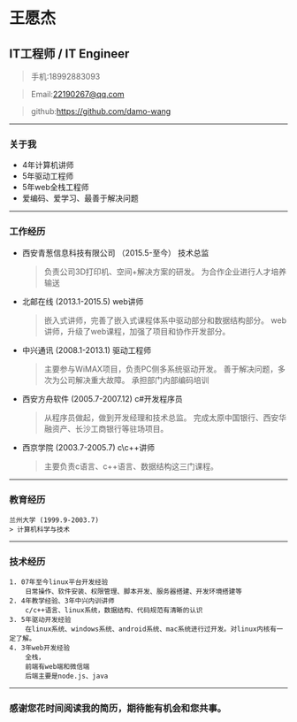 # 王愿杰
## IT工程师 / IT Engineer

> 手机:18992883093

> Email:22190267@qq.com

> github:https://github.com/damo-wang

***
### 关于我
* 4年计算机讲师
* 5年驱动工程师
* 5年web全栈工程师
* 爱编码、爱学习、最善于解决问题
***
### 工作经历

* 西安青葱信息科技有限公司 （2015.5-至今） 
    技术总监
    > 负责公司3D打印机、空间+解决方案的研发。
    > 为合作企业进行人才培养输送

* 北邮在线 (2013.1-2015.5)
    web讲师
    > 嵌入式讲师，完善了嵌入式课程体系中驱动部分和数据结构部分。
    > web讲师，升级了web课程，加强了项目和协作开发部分。

* 中兴通讯 (2008.1-2013.1)
    驱动工程师
    > 主要参与WiMAX项目，负责PC侧多系统驱动开发。
    > 善于解决问题，多次为公司解决重大故障。
    > 承担部门内部编码培训

* 西安方舟软件 (2005.7-2007.12)
    c#开发程序员
    > 从程序员做起，做到开发经理和技术总监。
    > 完成太原中国银行、西安华融资产、长沙工商银行等驻场项目。

* 西京学院 (2003.7-2005.7)
    c\c++讲师
    > 主要负责c语言、c++语言、数据结构这三门课程。

***
### 教育经历
    兰州大学 (1999.9-2003.7)
    > 计算机科学与技术
***
### 技术经历
    1. 07年至今linux平台开发经验
        日常操作、软件安装、权限管理、脚本开发、服务器搭建、开发环境搭建等
    2. 4年教学经验、3年中兴内训讲师
        c/c++语言、linux系统，数据结构、代码规范有清晰的认识
    3. 5年驱动开发经验
        在linux系统、windows系统、android系统、mac系统进行过开发。对linux内核有一定了解。
    4. 3年web开发经验
        全栈，
        前端有web端和微信端
        后端主要是node.js、java
***
### 感谢您花时间阅读我的简历，期待能有机会和您共事。
